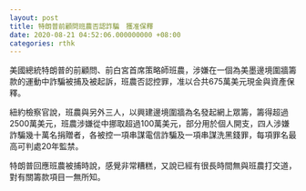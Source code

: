 ```yaml
---
layout: post
title: 特朗普前顧問班農否認詐騙　獲准保釋
date: 2020-08-21 04:52:06.000000000 +08:00
categories: rthk
---
```


美國總統特朗普的前顧問、前白宮首席策略師班農，涉嫌在一個為美墨邊境圍牆籌款的運動中詐騙被捕及被起訴，班農否認控罪，准以合共675萬美元現金與資產保釋。

紐約檢察官說，班農與另外三人，以興建邊境圍牆為名發起網上眾籌，籌得超過2500萬美元，班農涉嫌從中挪取超過100萬美元，部分用於個人開支，四人涉嫌詐騙幾十萬名捐贈者，各被控一項串謀電信詐騙及一項串謀洗黑錢罪，每項罪名最高可判處20年監禁。

特朗普回應班農被捕時說，感覺非常糟糕，又說已經有很長時間無與班農打交道，對有關籌款項目一無所知。
